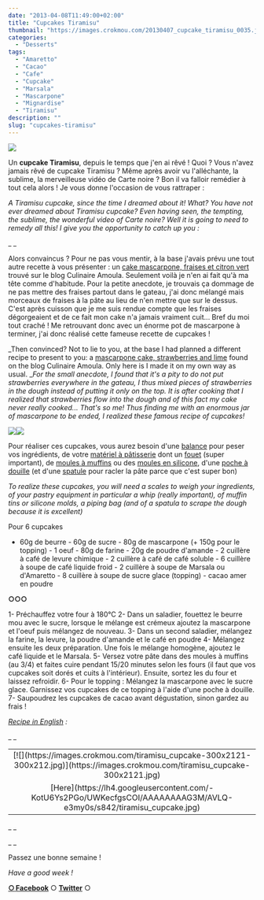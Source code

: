 ```yaml
---
date: "2013-04-08T11:49:00+02:00"
title: "Cupcakes Tiramisu"
thumbnail: "https://images.crokmou.com/20130407_cupcake_tiramisu_0035.jpg"
categories:
  - "Desserts"
tags:
  - "Amaretto"
  - "Cacao"
  - "Cafe"
  - "Cupcake"
  - "Marsala"
  - "Mascarpone"
  - "Mignardise"
  - "Tiramisu"
description: ""
slug: "cupcakes-tiramisu"
---
```


[![](https://images.crokmou.com/20130407_cupcake_tiramisu_0025-200x3001-200x300.jpg)](https://images.crokmou.com/20130407_cupcake_tiramisu_0025-200x3001.jpg)

Un **cupcake Tiramisu**, depuis le temps que j'en ai rêvé ! Quoi ? Vous n'avez jamais rêvé de cupcake Tiramisu ? Même après avoir vu l'alléchante, la sublime, la merveilleuse vidéo de Carte noire ? Bon il va falloir remédier à tout cela alors ! Je vous donne l'occasion de vous rattraper :

_A Tiramisu cupcake, since the time I dreamed about it! What? You have not ever dreamed about Tiramisu cupcake? Even having seen, the tempting, the sublime, the wonderful video of Carte noire? Well it is going to need to remedy all this! I give you the opportunity to catch up you :_

_ _

Alors convaincus ? Pour ne pas vous mentir, à la base j'avais prévu une tout autre recette à vous présenter : un [cake mascarpone, fraises et citron vert](http://www.cuisineculinaireamal.com/article-cake-moelleux-au-mascarpone-fraise-et-citron-vert-bio-116754547-comments.html#anchorComment) trouvé sur le blog Culinaire Amoula. Seulement voilà je n'en ai fait qu'à ma tête comme d'habitude. Pour la petite anecdote, je trouvais ça dommage de ne pas mettre des fraises partout dans le gateau, j'ai donc mélangé mais morceaux de fraises à la pâte au lieu de n'en mettre que sur le dessus. C'est après cuisson que je me suis rendue compte que les fraises dégorgeaient et de ce fait mon cake n'a jamais vraiment cuit... Bref du moi tout craché ! Me retrouvant donc avec un énorme pot de mascarpone à terminer, j'ai donc réalisé cette fameuse recette de cupcakes !

_Then convinced? Not to lie to you, at the base I had planned a different recipe to present to you: a [mascarpone cake, strawberries and lime](http://www.cuisineculinaireamal.com/article-cake-moelleux-au-mascarpone-fraise-et-citron-vert-bio-116754547-comments.html#anchorComment) found on the blog Culinaire Amoula. Only here is I made it on my own way as usual. __For the small anecdote, I found that it's a pity to do not put strawberries everywhere in the gateau, I thus mixed pieces of strawberries in the dough instead of putting it only on the top. It is after cooking that I realized that strawberries flow into the dough and of this fact my cake never really cooked... That's so me! Thus finding me with an enormous jar of mascarpone to be ended, I realized these famous recipe of cupcakes!_

[![](https://images.crokmou.com/20130407_cupcake_tiramisu_00251-200x3001-200x300.jpg)](https://images.crokmou.com/20130407_cupcake_tiramisu_00251-200x3001.jpg)[![](https://images.crokmou.com/20130407_cupcake_tiramisu_0035-200x3001-200x300.jpg)](https://images.crokmou.com/20130407_cupcake_tiramisu_0035-200x3001.jpg)

Pour réaliser ces cupcakes, vous aurez besoin d'une [balance](http://www.rueducommerce.fr/m/pl/malid:92,254318) pour peser vos ingrédients, de votre [matériel à pâtisserie](http://www.rueducommerce.fr/m/pl/malid:12468605) dont un [fouet](http://www.rueducommerce.fr/index/ustensile%20Fouet%20inox) (super important), de [moules à muffins](http://www.rueducommerce.fr/index/moule%20a%20muffins) ou des [moules en silicone](http://www.rueducommerce.fr/index/Moule%20silicone), d'une [poche à douille](http://www.rueducommerce.fr/index/poche%20a%20douille) (et d'une [spatule](http://www.rueducommerce.fr/m/pl/malid:48515367) pour racler la pâte parce que c'est super bon)

_To realize these cupcakes, you will need a scales to weigh your ingredients, of your pastry equipment in particular a whip (really important), of muffin tins or silicone molds, a piping bag (and of a spatula to scrape the dough because it is excellent)_

Pour 6 cupcakes

- 60g de beurre - 60g de sucre - 80g de mascarpone (+ 150g pour le topping) - 1 oeuf - 80g de farine - 20g de poudre d'amande - 2 cuillère à café de levure chimique - 2 cuillère à café de café soluble - 6 cuillère à soupe de café liquide froid - 2 cuillère à soupe de Marsala ou d'Amaretto - 8 cuillère à soupe de sucre glace (topping) - cacao amer en poudre

**○○○**

1- Préchauffez votre four à 180°C 2- Dans un saladier, fouettez le beurre mou avec le sucre, lorsque le mélange est crémeux ajoutez la mascarpone et l'oeuf puis mélangez de nouveau. 3- Dans un second saladier, mélangez la farine, la levure, la poudre d'amande et le café en poudre 4- Mélangez ensuite les deux préparation. Une fois le mélange homogène, ajoutez le café liquide et le Marsala. 5- Versez votre pâte dans des moules à muffins (au 3/4) et faites cuire pendant 15/20 minutes selon les fours (il faut que vos cupcakes soit dorés et cuits à l'intérieur). Ensuite, sortez les du four et laissez refroidir. 6- Pour le topping : Mélangez la mascarpone avec le sucre glace. Garnissez vos cupcakes de ce topping à l'aide d'une poche à douille. 7- Saupoudrez les cupcakes de cacao avant dégustation, sinon gardez au frais !

_[Recipe in English](https://lh4.googleusercontent.com/-KotU6Ys2PGo/UWKecfgsCOI/AAAAAAAAG3M/AVLQ-e3my0s/s842/tiramisu_cupcake.jpg) :_

_ _

<table style="margin-left: auto; margin-right: auto; text-align: center;" cellspacing="0" cellpadding="0" align="center">

<tbody>

<tr>

<td style="text-align: center;">[![](https://images.crokmou.com/tiramisu_cupcake-300x2121-300x212.jpg)](https://images.crokmou.com/tiramisu_cupcake-300x2121.jpg)</td>

</tr>

<tr>

<td style="text-align: center;">[Here](https://lh4.googleusercontent.com/-KotU6Ys2PGo/UWKecfgsCOI/AAAAAAAAG3M/AVLQ-e3my0s/s842/tiramisu_cupcake.jpg)</td>

</tr>

</tbody>

</table>

_ _

_ _

Passez une bonne semaine !

_Have a good week !_

[**○<span style="font-size: xx-small; margin: 0px; outline: 0px; padding: 0px;"><span style="font-family: Arial, Helvetica, sans-serif; margin: 0px; outline: 0px; padding: 0px;"> </span></span>Facebook**](https://www.facebook.com/pages/CroKMou/148093255259077) ○ [**Twitter**](https://twitter.com/Crokmou) ○